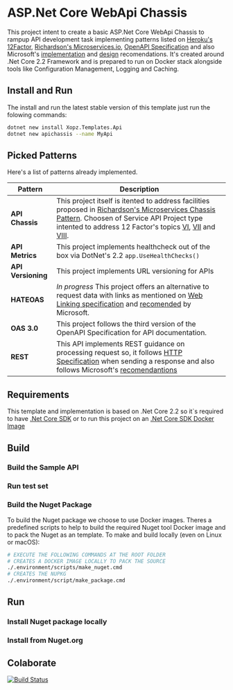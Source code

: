 # ASP.Net Core WebApi Chassis

This project intent to create a basic ASP.Net Core WebApi Chassis to rampup API development task implementing patterns listed on [Heroku's 12Factor](https://12factor.net/), [Richardson's Microservices.io](https://microservices.io/patterns/index.html), [OpenAPI Specification](https://swagger.io/specification/) and also Microsoft's [implementation](https://docs.microsoft.com/en-us/azure/architecture/best-practices/api-implementation) and [design](https://docs.microsoft.com/en-us/azure/architecture/best-practices/api-design) recomendations.
It's created around .Net Core 2.2 Framework and is prepared to run on Docker stack alongside tools like Configuration Management, Logging and Caching.

## Install and Run

The install and run the latest stable version of this template just run the folowing commands:

```sh
dotnet new install Xopz.Templates.Api
dotnet new apichassis --name MyApi
```

## Picked Patterns

Here's a list of patterns already implemented.

| Pattern | Description |
| ------- | ----------- |
| **API Chassis** | This project itself is itented to address facilities proposed in [Richardson's Microservices Chassis Pattern](https://microservices.io/patterns/microservice-chassis.html). Choosen of Service API Project type intented to address 12 Factor's topics [VI](https://12factor.net/processes), [VII](https://12factor.net/port-binding) and [VIII](https://12factor.net/concurrency). |
| **API Metrics** | This project implements healthcheck out of the box via DotNet's 2.2 `app.UseHealthChecks()` |
| **API Versioning** | This project implements URL versioning for APIs |
| **HATEOAS** | *In progress* This project offers an alternative to request data with links as mentioned on [Web Linking specification](https://tools.ietf.org/html/rfc5988.html) and [recomended](https://docs.microsoft.com/en-us/azure/architecture/best-practices/api-implementation#provide-links-to-support-hateoas-style-navigation-and-discovery-of-resources) by Microsoft. |
| **OAS 3.0** | This project follows the third version of the OpenAPI Specification for API documentation. |
| **REST** | This API implements REST guidance on processing request so, it follows [HTTP Specification](https://www.w3.org/Protocols/rfc2616/rfc2616-sec10.html) when sending a response and also follows Microsoft's [recomendantions](https://docs.microsoft.com/en-us/azure/architecture/best-practices/api-implementation#processing-requests) |

## Requirements

This template and implementation is based on .Net Core 2.2 so it`s required to have [.Net Core SDK](https://dotnet.microsoft.com/download) or to run this project on an [.Net Core SDK Docker Image](https://hub.docker.com/_/microsoft-dotnet-core-sdk/)

## Build

### Build the Sample API

### Run test set

### Build the Nuget Package

To build the Nuget package we choose to use Docker images.
Theres a predefined scripts to help to build the required Nuget tool Docker image and to pack the Nuget as an template.
To make and build locally (even on Linux or macOS):

```sh
# EXECUTE THE FOLLOWING COMMANDS AT THE ROOT FOLDER
# CREATES A DOCKER IMAGE LOCALLY TO PACK THE SOURCE
./.environment/scripts/make_nuget.cmd
# CREATES THE NUPKG
./.environment/script/make_package.cmd
```

## Run

### Install Nuget package locally

### Install from Nuget.org

## Colaborate

[![Build Status](https://dev.azure.com/xopz/ApiChassis/_apis/build/status/xopz.ApiChassis?branchName=develop)](https://dev.azure.com/xopz/ApiChassis/_build/latest?definitionId=1&branchName=develop)
